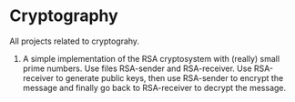 Cryptography
============

All projects related to cryptograhy. 

1. A simple implementation of the RSA cryptosystem with (really) small prime numbers. Use files RSA-sender and RSA-receiver. Use RSA-receiver to generate public keys, then use RSA-sender to encrypt the message and finally go back to RSA-receiver to decrypt the message.
